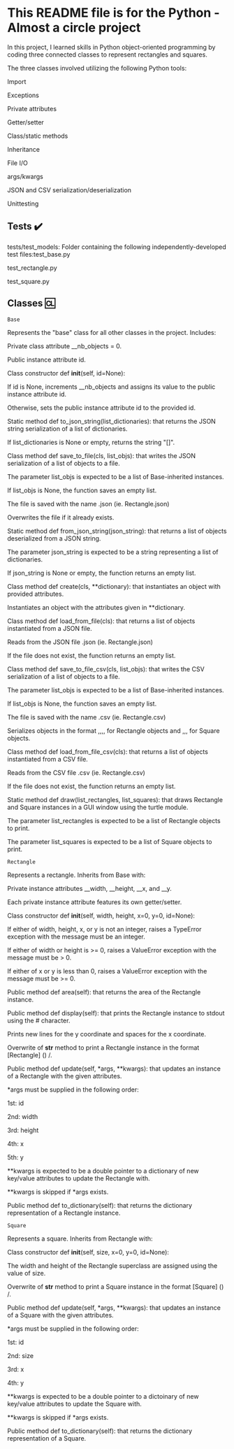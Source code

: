 # This README file is for the Python - Almost a circle project

In this project, I learned skills in Python object-oriented programming by coding three connected classes to represent rectangles and squares.

The three classes involved utilizing the following Python tools:

Import

Exceptions

Private attributes

Getter/setter

Class/static methods

Inheritance

File I/O

args/kwargs

JSON and CSV serialization/deserialization

Unittesting

## Tests ✔️

tests/test_models: Folder containing the following independently-developed test files:test_base.py

test_rectangle.py

test_square.py

## Classes 🆑

```Base```

Represents the "base" class for all other classes in the project. Includes:

Private class attribute __nb_objects = 0.

Public instance attribute id.

Class constructor def __init__(self, id=None):

If id is None, increments __nb_objects and assigns its value to the public instance attribute id.

Otherwise, sets the public instance attribute id to the provided id.

Static method def to_json_string(list_dictionaries): that returns the JSON string serialization of a list of dictionaries.

If list_dictionaries is None or empty, returns the string "[]".

Class method def save_to_file(cls, list_objs): that writes the JSON serialization of a list of objects to a file.

The parameter list_objs is expected to be a list of Base-inherited instances.

If list_objs is None, the function saves an empty list.

The file is saved with the name <cls name>.json (ie. Rectangle.json)

Overwrites the file if it already exists.

Static method def from_json_string(json_string): that returns a list of objects deserialized from a JSON string.

The parameter json_string is expected to be a string representing a list of dictionaries.

If json_string is None or empty, the function returns an empty list.

Class method def create(cls, **dictionary): that instantiates an object with provided attributes.

Instantiates an object with the attributes given in **dictionary.

Class method def load_from_file(cls): that returns a list of objects instantiated from a JSON file.

Reads from the JSON file <cls name>.json (ie. Rectangle.json)

If the file does not exist, the function returns an empty list.

Class method def save_to_file_csv(cls, list_objs): that writes the CSV serialization of a list of objects to a file.

The parameter list_objs is expected to be a list of Base-inherited instances.

If list_objs is None, the function saves an empty list.

The file is saved with the name <cls name>.csv (ie. Rectangle.csv)

Serializes objects in the format <id>,<width>,<height>,<x>,<y> for Rectangle objects and <id>,<size>,<x>,<y> for Square objects.

Class method def load_from_file_csv(cls): that returns a list of objects instantiated from a CSV file.

Reads from the CSV file <cls name>.csv (ie. Rectangle.csv)

If the file does not exist, the function returns an empty list.

Static method def draw(list_rectangles, list_squares): that draws Rectangle and Square instances in a GUI window using the turtle module.

The parameter list_rectangles is expected to be a list of Rectangle objects to print.

The parameter list_squares is expected to be a list of Square objects to print.

```Rectangle```

Represents a rectangle. Inherits from Base with:

Private instance attributes __width, __height, __x, and __y.

Each private instance attribute features its own getter/setter.

Class constructor def __init__(self, width, height, x=0, y=0, id=None):

If either of width, height, x, or y is not an integer, raises a TypeError exception with the message <attribute> must be an integer.

If either of width or height is >= 0, raises a ValueError exception with the message <attribute> must be > 0.

If either of x or y is less than 0, raises a ValueError exception with the message <attribute> must be >= 0.

Public method def area(self): that returns the area of the Rectangle instance.

Public method def display(self): that prints the Rectangle instance to stdout using the # character.

Prints new lines for the y coordinate and spaces for the x coordinate.

Overwrite of __str__ method to print a Rectangle instance in the format [Rectangle] (<id>) <x>/<y>.

Public method def update(self, *args, **kwargs): that updates an instance of a Rectangle with the given attributes.

*args must be supplied in the following order:

1st: id

2nd: width

3rd: height

4th: x

5th: y

**kwargs is expected to be a double pointer to a dictionary of new key/value attributes to update the Rectangle with.

**kwargs is skipped if *args exists.

Public method def to_dictionary(self): that returns the dictionary representation of a Rectangle instance.

```Square```

Represents a square. Inherits from Rectangle with:

Class constructor def __init__(self, size, x=0, y=0, id=None):

The width and height of the Rectangle superclass are assigned using the value of size.

Overwrite of __str__ method to print a Square instance in the format [Square] (<id>) <x>/<y>.

Public method def update(self, *args, **kwargs): that updates an instance of a Square with the given attributes.

*args must be supplied in the following order:

1st: id

2nd: size

3rd: x

4th: y

**kwargs is expected to be a double pointer to a dictoinary of new key/value attributes to update the Square with.

**kwargs is skipped if *args exists.

Public method def to_dictionary(self): that returns the dictionary representation of a Square.

